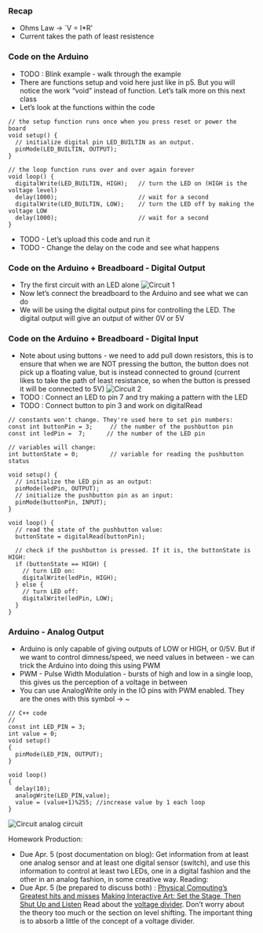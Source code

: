 ### Recap
* Ohms Law -> `V = I*R'
* Current takes the path of least resistence


### Code on the Arduino 
* TODO : Blink example - walk through the example
* There are functions setup and void here just like in p5. But you will notice the work “void” instead of function. Let’s talk more on this next class
* Let’s look at the functions within the code
```
// the setup function runs once when you press reset or power the board
void setup() {
  // initialize digital pin LED_BUILTIN as an output.
  pinMode(LED_BUILTIN, OUTPUT);
}
```
```
// the loop function runs over and over again forever
void loop() {
  digitalWrite(LED_BUILTIN, HIGH);   // turn the LED on (HIGH is the voltage level)
  delay(1000);                       // wait for a second
  digitalWrite(LED_BUILTIN, LOW);    // turn the LED off by making the voltage LOW
  delay(1000);                       // wait for a second
}
```
* TODO - Let’s upload this code and run it
* TODO - Change the delay on the code and see what happens

### Code on the Arduino + Breadboard - Digital Output
* Try the first circuit with an LED alone
![Circuit 1](https://raw.githubusercontent.com/MathuraMG/IntroductionToInteractiveMedia/master/Week8/images/3.png)
* Now let’s connect the breadboard to the Arduino and see what we can do
* We will be using the digital output pins for controlling the LED. The digital output will give an output of wither 0V or 5V

### Code on the Arduino + Breadboard - Digital Input
* Note about using buttons - we need to add pull down resistors, this is to ensure that when we are NOT pressing the button, the button does not pick up a floating value, but is instead connected to ground (current likes to take the path of least resistance, so when the button is pressed it will be connected to 5V)
![Circuit 2](https://raw.githubusercontent.com/MathuraMG/IntroductionToInteractiveMedia/master/Week8/images/4.png)
* TODO : Connect an LED to pin 7 and try making a pattern with the LED
* TODO : Connect button to pin 3 and work on digitalRead
```
// constants won't change. They're used here to set pin numbers:
const int buttonPin = 3;     // the number of the pushbutton pin
const int ledPin =  7;      // the number of the LED pin

// variables will change:
int buttonState = 0;         // variable for reading the pushbutton status

void setup() {
  // initialize the LED pin as an output:
  pinMode(ledPin, OUTPUT);
  // initialize the pushbutton pin as an input:
  pinMode(buttonPin, INPUT);
}

void loop() {
  // read the state of the pushbutton value:
  buttonState = digitalRead(buttonPin);

  // check if the pushbutton is pressed. If it is, the buttonState is HIGH:
  if (buttonState == HIGH) {
    // turn LED on:
    digitalWrite(ledPin, HIGH);
  } else {
    // turn LED off:
    digitalWrite(ledPin, LOW);
  }
}
```

### Arduino - Analog Output
* Arduino is only capable of giving outputs of LOW or HIGH, or 0/5V. But if we want to control dimness/speed, we need values in between - we can trick the Arduino into doing this using PWM
* PWM - Pulse Width Modulation - bursts of high and low in a single loop, this gives us the perception of a voltage in between
* You can use AnalogWrite only in the IO pins with PWM enabled. They are the ones with this symbol  -> ~
```
// C++ code
//
const int LED_PIN = 3;
int value = 0;
void setup()
{
  pinMode(LED_PIN, OUTPUT);
}

void loop()
{
  delay(10);
  analogWrite(LED_PIN,value);
  value = (value+1)%255; //increase value by 1 each loop
}
```
![Circuit analog circuit](https://github.com/MathuraMG/IntroductionToInteractiveMedia/blob/master/Week9/analogOutput.png)



Homework
Production:
* Due Apr. 5 (post documentation on blog): Get information from at least one analog sensor and at least one digital sensor (switch), and use this information to control at least two LEDs, one in a digital fashion and the other in an analog fashion, in some creative way.
Reading:
* Due Apr. 5 (be prepared to discuss both)  :
[Physical Computing’s Greatest hits and misses](https://www.tigoe.com/blog/category/physicalcomputing/176/)
[Making Interactive Art: Set the Stage, Then Shut Up and Listen](https://www.tigoe.com/blog/category/physicalcomputing/405/)
Read about the [voltage divider](https://learn.sparkfun.com/tutorials/voltage-dividers). Don’t worry about the theory too much or the section on level shifting. The important thing is to absorb a little of the concept of a voltage divider.
